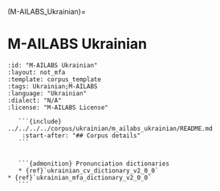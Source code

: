 
(M-AILABS_Ukrainian)=
# M-AILABS Ukrainian

``````{corpus} M-AILABS Ukrainian
:id: "M-AILABS Ukrainian"
:layout: not_mfa
:template: corpus_template
:tags: Ukrainian;M-AILABS
:language: "Ukrainian"
:dialect: "N/A"
:license: "M-AILABS License"

   ```{include} ../../../../corpus/ukrainian/m_ailabs_ukrainian/README.md
    :start-after: "## Corpus details"
   ```


   ```{admonition} Pronunciation dictionaries
   * {ref}`ukrainian_cv_dictionary_v2_0_0`
* {ref}`ukrainian_mfa_dictionary_v2_0_0`
   ```
``````
